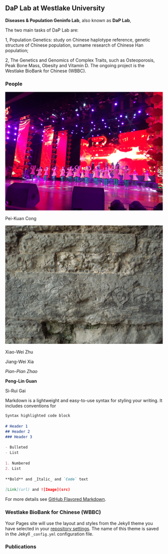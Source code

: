 ## DaP Lab at Westlake University

**Diseases & Population Geninfo Lab**, also known as **DaP Lab**, 

The two main tasks of DaP Lab are:

1, Population Genetics: study on Chinese haplotype reference, genetic structure of Chinese population, surname research of Chinese Han population;

2, The Genetics and Genomics of Complex Traits, such as Osteoporosis, Peak Bone Mass, Obesity and Vitamin D. The ongoing project is the Westlake BioBank for Chinese (WBBC).

### People

![Hou-Feng Zheng](https://github.com/WestlakeU/DaP-Lab/blob/master/2019-02-01%2019.33.49.jpg)

Pei-Kuan Cong

![Wei-Yang Bai](https://github.com/WestlakeU/DaP-Lab/blob/master/CIMG0004.JPG)

Xiao-Wei Zhu

Jiang-Wei Xia

_Pian-Pian Zhao_

**Peng-Lin Guan**

Si-Rui Gai

Markdown is a lightweight and easy-to-use syntax for styling your writing. It includes conventions for

```markdown
Syntax highlighted code block

# Header 1
## Header 2
### Header 3

- Bulleted
- List

1. Numbered
2. List

**Bold** and _Italic_ and `Code` text

[Link](url) and ![Image](src)
```

For more details see [GitHub Flavored Markdown](https://guides.github.com/features/mastering-markdown/).

### Westlake BioBank for Chinese (WBBC)

Your Pages site will use the layout and styles from the Jekyll theme you have selected in your [repository settings](https://github.com/WestlakeU/DaP-Lab/settings). The name of this theme is saved in the Jekyll `_config.yml` configuration file.

### Publications



